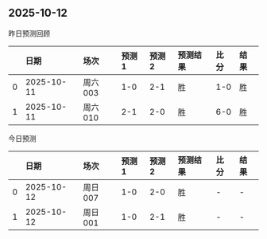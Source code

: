 

 ## 2025-10-12

昨日预测回顾

|    | 日期         | 场次    | 预测1   | 预测2   | 预测结果   | 比分   | 结果   |
|---:|:-----------|:------|:------|:------|:-------|:-----|:-----|
|  0 | 2025-10-11 | 周六003 | 1-0   | 2-1   | 胜      | 1-0  | 胜    |
|  1 | 2025-10-11 | 周六010 | 2-1   | 2-0   | 胜      | 6-0  | 胜    |

今日预测

|    | 日期         | 场次    | 预测1   | 预测2   | 预测结果   | 比分   | 结果   |
|---:|:-----------|:------|:------|:------|:-------|:-----|:-----|
|  0 | 2025-10-12 | 周日007 | 1-0   | 2-0   | 胜      | -    | -    |
|  1 | 2025-10-12 | 周日001 | 1-0   | 2-1   | 胜      | -    | -    |
